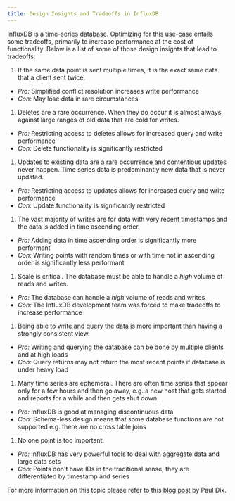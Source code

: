 ```yaml
---
title: Design Insights and Tradeoffs in InfluxDB
---
```


InfluxDB is a time-series database. Optimizing for this use-case entails some tradeoffs, primarily to increase performance at the cost of functionality.  Below is a list of some of those design insights that lead to tradeoffs:

1. If the same data point is sent multiple times, it is the exact same data that a client sent twice.
  * *Pro:* Simplified conflict resolution increases write performance 
  * *Con:* May lose data in rare circumstances
1. Deletes are a rare occurrence. When they do occur it is almost always against large ranges of old data that are cold for writes. 
  * *Pro:* Restricting access to deletes allows for increased query and write performance
  * *Con:* Delete functionality is significantly restricted
1. Updates to existing data are a rare occurrence and contentious updates never happen. Time series data is predominantly new data that is never updated.
  * *Pro:* Restricting access to updates allows for increased query and write performance
  * *Con:* Update functionality is significantly restricted
1. The vast majority of writes are for data with very recent timestamps and the data is added in time ascending order.
  * *Pro:* Adding data in time ascending order is significantly more performant
  * *Con:* Writing points with random times or with time not in ascending order is significantly less performant
1. Scale is critical. The database must be able to handle a *high* volume of reads and writes. 
  * *Pro:* The database can handle a *high* volume of reads and writes
  * *Con:* The InfluxDB development team was forced to make tradeoffs to increase performance
1. Being able to write and query the data is more important than having a strongly consistent view.
  * *Pro:* Writing and querying the database can be done by multiple clients and at high loads
  * *Con:* Query returns may not return the most recent points if database is under heavy load
1. Many time series are ephemeral. There are often time series that appear only for a few hours and then go away, e.g. a new host that gets started and reports for a while and then gets shut down.
  * *Pro:* InfluxDB is good at managing discontinuous data
  * *Con:* Schema-less design means that some database functions are not supported e.g. there are no cross table joins
1. No one point is too important.
  * *Pro:* InfluxDB has very powerful tools to deal with aggregate data and large data sets
  * *Con:* Points don't have IDs in the traditional sense, they are differentiated by timestamp and series

For more information on this topic please refer to this [blog post](https://influxdb.com/blog/2015/06/03/InfluxDB_clustering_design.html) by Paul Dix.